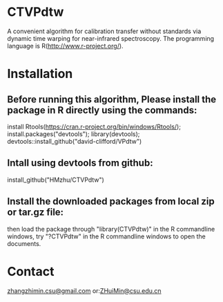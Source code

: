 # CTVPdtw
A convenient algorithm for calibration transfer without standards via dynamic time warping for near-infrared spectroscopy. The programming language is R(http://www.r-project.org/).
# Installation

## Before running this algorithm, Please install the package in R directly using the commands:
install Rtools(https://cran.r-project.org/bin/windows/Rtools/);
install.packages("devtools");
library(devtools); 
devtools::install_github("david-clifford/VPdtw")

## Intall using devtools from github:

install_github("HMzhu/CTVPdtw")

## Install the downloaded packages from local zip or tar.gz file:

then load the package through "library(CTVPdtw)" in the R commandline windows, try "?CTVPdtw" in the R commandline windows to open the documents.
# Contact
zhangzhimin.csu@gmail.com or:ZHuiMin@csu.edu.cn

